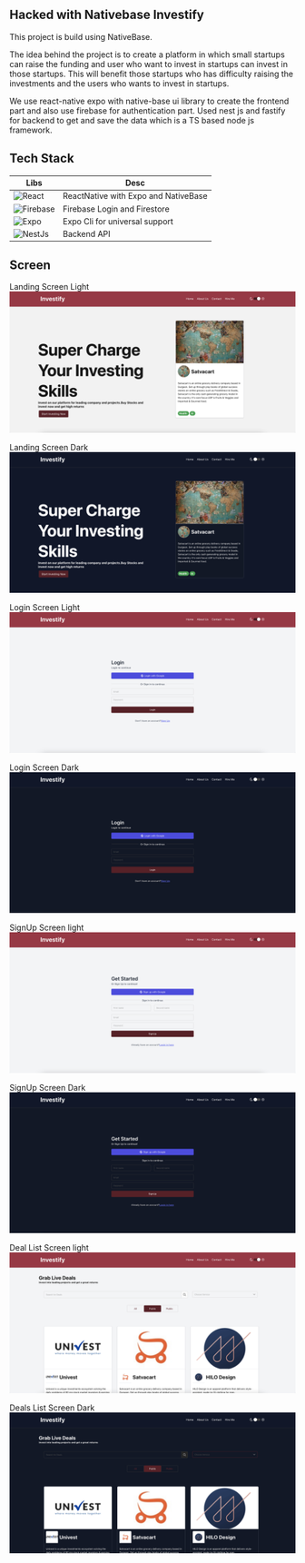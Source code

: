## Hacked with Nativebase Investify

This project is build using NativeBase.

The idea behind the project is to create a platform in which small startups can raise the funding and user who want to invest in startups 
can invest in those startups. This will benefit those startups who has difficulty raising the investments and the users who wants to invest 
in startups.

We use react-native expo with native-base ui library to create the frontend part and also use firebase for authentication part.
Used nest js and fastify for backend to get and save the data  which is a TS based node js framework.

## Tech Stack
| Libs | Desc |
| ------ | ------ |
| ![React](https://img.shields.io/badge/React-20232A?style=for-the-badge&logo=react&logoColor=61DAFB) | ReactNative with Expo and NativeBase|
| ![Firebase](https://img.shields.io/badge/firebase-ffca28?style=for-the-badge&logo=firebase&logoColor=black)| Firebase Login and Firestore
| ![Expo](https://img.shields.io/badge/Expo-1B1F23?style=for-the-badge&logo=expo&logoColor=white) | Expo Cli for universal support |
| ![NestJs](https://img.shields.io/badge/nestjs-E0234E?style=for-the-badge&logo=nestjs&logoColor=white) | Backend API |

## Screen

Landing Screen Light
![alt login-light](https://github.com/hasnentai/fintech-nativebase/blob/main/screenshots/landing-light.png)

Landing Screen Dark
![alt login-light](https://github.com/hasnentai/fintech-nativebase/blob/main/screenshots/landing-dark.png)

Login Screen Light
![alt login-light](https://github.com/hasnentai/fintech-nativebase/blob/main/screenshots/login-light.png)

Login Screen Dark
![alt login-light](https://github.com/hasnentai/fintech-nativebase/blob/main/screenshots/login-dark.png)


SignUp Screen light
![alt login-light](https://github.com/hasnentai/fintech-nativebase/blob/main/screenshots/signup-light.png)


SignUp Screen Dark
![alt login-light](https://github.com/hasnentai/fintech-nativebase/blob/main/screenshots/signup-dark.png)


Deal List Screen light
![alt login-light](https://github.com/hasnentai/fintech-nativebase/blob/main/screenshots/deals-light.png)


Deals List Screen Dark
![alt login-light](https://github.com/hasnentai/fintech-nativebase/blob/main/screenshots/deals-dark.png)



